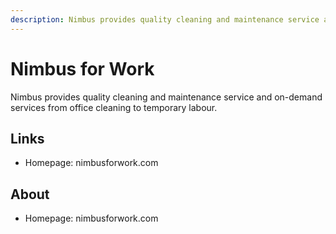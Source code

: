```yaml
---
description: Nimbus provides quality cleaning and maintenance service and on-demand services from office cleaning to temporary labour.
---
```


# Nimbus for Work

Nimbus provides quality cleaning and maintenance service and on-demand services from office cleaning to temporary labour.

## Links

- Homepage: nimbusforwork.com

## About

- Homepage: nimbusforwork.com